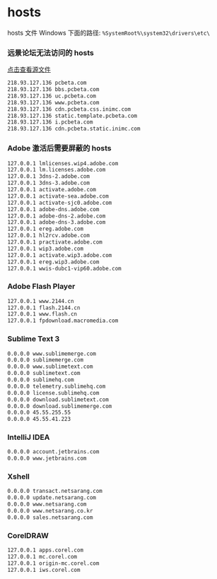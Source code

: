 # hosts
hosts 文件 Windows 下面的路径: `%SystemRoot%\system32\drivers\etc\`                      

### 远景论坛无法访问的 hosts                   
[点击查看源文件](../storage/windows/scripts/bbs_pcbeta.bat)
```txt
218.93.127.136 pcbeta.com
218.93.127.136 bbs.pcbeta.com
218.93.127.136 uc.pcbeta.com
218.93.127.136 www.pcbeta.com
218.93.127.136 cdn.pcbeta.css.inimc.com
218.93.127.136 static.template.pcbeta.com
218.93.127.136 i.pcbeta.com
218.93.127.136 cdn.pcbeta.static.inimc.com
```                
### Adobe 激活后需要屏蔽的 hosts                           
```txt
127.0.0.1 lmlicenses.wip4.adobe.com
127.0.0.1 lm.licenses.adobe.com
127.0.0.1 3dns-2.adobe.com
127.0.0.1 3dns-3.adobe.com
127.0.0.1 activate.adobe.com
127.0.0.1 activate-sea.adobe.com
127.0.0.1 activate-sjc0.adobe.com
127.0.0.1 adobe-dns.adobe.com
127.0.0.1 adobe-dns-2.adobe.com
127.0.0.1 adobe-dns-3.adobe.com
127.0.0.1 ereg.adobe.com
127.0.0.1 hl2rcv.adobe.com
127.0.0.1 practivate.adobe.com
127.0.0.1 wip3.adobe.com
127.0.0.1 activate.wip3.adobe.com
127.0.0.1 ereg.wip3.adobe.com
127.0.0.1 wwis-dubc1-vip60.adobe.com
```               
### Adobe Flash Player           
```txt
127.0.0.1 www.2144.cn
127.0.0.1 flash.2144.cn
127.0.0.1 www.flash.cn
127.0.0.1 fpdownload.macromedia.com
```
### Sublime Text 3             
```txt
0.0.0.0 www.sublimemerge.com
0.0.0.0 sublimemerge.com
0.0.0.0 www.sublimetext.com
0.0.0.0 sublimetext.com
0.0.0.0 sublimehq.com
0.0.0.0 telemetry.sublimehq.com
0.0.0.0 license.sublimehq.com
0.0.0.0 download.sublimetext.com
0.0.0.0 download.sublimemerge.com
0.0.0.0 45.55.255.55
0.0.0.0 45.55.41.223
```
### IntelliJ IDEA          
```txt
0.0.0.0 account.jetbrains.com
0.0.0.0 www.jetbrains.com
```
### Xshell       
```txt
0.0.0.0 transact.netsarang.com
0.0.0.0 update.netsarang.com
0.0.0.0 www.netsarang.com
0.0.0.0 www.netsarang.co.kr
0.0.0.0 sales.netsarang.com
```
### CorelDRAW        
```txt
127.0.0.1 apps.corel.com
127.0.0.1 mc.corel.com
127.0.0.1 origin-mc.corel.com
127.0.0.1 iws.corel.com
```